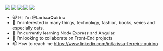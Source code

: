 ![](http://github-profile-summary-cards.vercel.app/api/cards/profile-details?username=LarissaQuirino&theme=tokyonight)
![](http://github-profile-summary-cards.vercel.app/api/cards/repos-per-language?username=LarissaQuirino&theme=tokyonight) ![](http://github-profile-summary-cards.vercel.app/api/cards/most-commit-language?username=LarissaQuirino&theme=tokyonight)
![](http://github-profile-summary-cards.vercel.app/api/cards/stats?username=LarissaQuirino&theme=tokyonight) ![](http://github-profile-summary-cards.vercel.app/api/cards/productive-time?username=LarissaQuirino&theme=tokyonight&utcOffset=8)

- 😸 Hi, I’m @LarissaQuirino
- 🎇 I’m interested in many things, technology, fashion, books, series and especially cats.
- 🌱 I’m currently learning Node Express and Angular.
- 💞️ I’m looking to collaborate on Front-End projects
- 📫 How to reach me https://www.linkedin.com/in/larissa-ferreira-quirino

